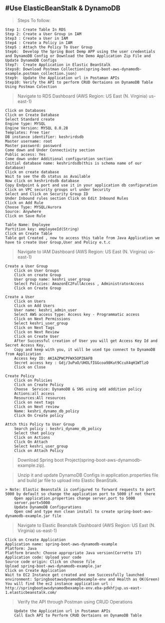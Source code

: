 
#Use ElasticBeanStalk & DynamoDB
-----------------------------------------------------------------------------------------------------------------------------------------------------------------------

> Steps To follow: 
	
	Step 1: Create Table In RDS
	Step 2: Create a User Group in IAM
	Step3 : Create a User in IAM
	Step4 : Create a Policy in IAM
	Step5 : Attach the Policy To User Group
	Step6:  Develop the Spring Boot Demp APP using the user credentials and DynamoDB Config or Download the Demo Application Zip File and Update DynamoDB Configs
	Step7:  Create Application in Elastic BeanStalk
	Steps8: Download Postman Collection(spring-boot-aws-dynamodb-example.postman_collection.json)
	Step9:  Update the Application url in Postaman APIs
	Step10: Verify the API to perform CRUD Oertaions on DynamoDB Table Using Postman Colection

> Navigate to RDS Dashboard (AWS Region: US East (N. Virginia) us-east-1)
	
	Click on Databases
	Click on Create Database
	Select Standard create
	Engine type: MYSQL
	Engine Version: MYSQL 8.0.28
	Templates: Free tier
	DB instance identifier: keshrirdsdb
	Master username: root
	Master password: password
	Come down and Under Connectivity section
	Public access: Yes
	Come down under Additional configuration section
	Initial database name: keshrirdsdb(this is schema name of our database)
	Click on create database
	Wait to see the db status as Available
	Now click on keshrirdsdb database
	Copy Endpoint & port and use it in your application db configuration
	Click on VPC security groups url under Security
	Select and Click on Security Group ID
	Under Inbound rules section Click on Edit Inbound Rules
	Click on Add Rule
	Choose Type: MYSQL/Aurora
	Source: Anywhere
	Click on Save Rule
  
	Table Name: Employee
	Partition key: employeeId(String)
	Click on Create Table
	Table got Created , now to access this table from Java Application we have to create User Group,User and Policy e.t.c

> Navigate to IAM Dashboard (AWS Region: US East (N. Virginia) us-east-1)
	
	Create a User Group
		Click on User Groups
		Click on create Group
		User group name: keshri_user_group
		Select Policies: AmazonEC2FullAccess , AdministratorAccess
		Click on Create Group
	
	Create a User
		Click on Users
		Click on Add Users
		User name: keshri_admin_user
		Select AWS access type: Access key - Programmatic access
		Click on Next Permissions
		Select keshri_user_group
		Click on Next Tags
		Click on Next Review
		Click on Create User
		After Successful creation of User you will get Access Key Id and Secret Access Key, 
		Copy and keep with you, it will be used tpo connect to DynamoDB from Application
		Access key ID: AKIAZPWCPFWX5OPZ6AFB
		Secret access key : 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
		Click on Close
	
	Create Policy
		Click on Policies
		Click on Create Policy
		Choose  Service: DynamoDB & SNS using add addition policy
		Actions:all access
		Resources:All resources
		Click on next tags
		Click on Next review
		Name: keshri_dynamo_db_policy
		Click On Create policy
	
	Attch this Policy to User Group
		Search policy : keshri_dynamo_db_policy
		Select that policy
		Click on Actions
		Click On Attach
		Select keshri_user_group
		Click on Attach Policy
			
> Download Spring boot Project(spring-boot-aws-dynamodb-example.zip). 

> Unzip it and update DynamoDB Configs in application.properties file and build jar file to upload into Elastic BeanStalk.
	
	> Note: Elastic Beanstalk is configured to forward requests to port 5000 by default so change the application port to 5000 if not there
		Open application.properties change server.port to 5000
		server.port=5000
		Update DynamoDB Configurations
		Open cmd and type mvn clean install to create spring-boot-aws-dynamodb-example.jar file
		
> Navigate to Elastic Beanstalk Dashboard (AWS Region: US East (N. Virginia) us-east-1)
	
	Click on Create Application
	Application name: spring-boot-aws-dynamodb-example
	Platform: Java
	Platform branch: Choose appropriate Java version(Corretto 17)
	Application code: Upload your code
	Source code origin: Click on choose file
	Upload spring-boot-aws-dynamodb-example.jar
	Click on Create Application
	Wait to EC2 Instance get created and see Successfully launched environment: Springbootawsdynamodbexample-env and Health as OK(Green)
	You will find the ec2 instance application url : http://springbootawsdynamodbexample-env.eba-pdkhfjup.us-east-1.elasticbeanstalk.com/
	
> Verify the API through Postman using CRUD Operations
		
		Update the Application url in Postaman APIs
		Call Each API to Perform CRUD Oertaions on DynamoDB Table
		
		
